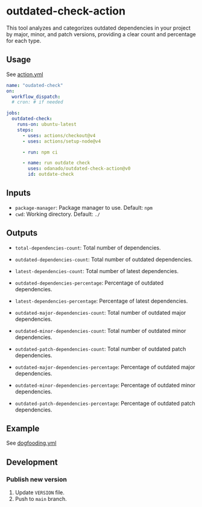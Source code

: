 # outdated-check-action

This tool analyzes and categorizes outdated dependencies in your project by major, minor, and patch versions, providing a clear count and percentage for each type.

## Usage

See [action.yml](action.yml)

```yaml
name: "oudated-check"
on:
  workflow_dispatch:
  # cron: # if needed

jobs:
  outdated-check:
    runs-on: ubuntu-latest
    steps:
      - uses: actions/checkout@v4
      - uses: actions/setup-node@v4

      - run: npm ci

      - name: run outdate check
        uses: odanado/outdated-check-action@v0
        id: outdate-check
```

## Inputs

- `package-manager`: Package manager to use. Default: `npm`
- `cwd`: Working directory. Default: `./`

## Outputs

- `total-dependencies-count`: Total number of dependencies.
- `outdated-dependencies-count`: Total number of outdated dependencies.
- `latest-dependencies-count`: Total number of latest dependencies.

- `outdated-dependencies-percentage`: Percentage of outdated dependencies.
- `latest-dependencies-percentage`: Percentage of latest dependencies.

- `outdated-major-dependencies-count`: Total number of outdated major dependencies.
- `outdated-minor-dependencies-count`: Total number of outdated minor dependencies.
- `outdated-patch-dependencies-count`: Total number of outdated patch dependencies.

- `outdated-major-dependencies-percentage`: Percentage of outdated major dependencies.
- `outdated-minor-dependencies-percentage`: Percentage of outdated minor dependencies.
- `outdated-patch-dependencies-percentage`: Percentage of outdated patch dependencies.

## Example

See [dogfooding.yml](.github/workflows/dogfooding.yml)

## Development

### Publish new version

1. Update `VERSION` file.
2. Push to `main` branch.
